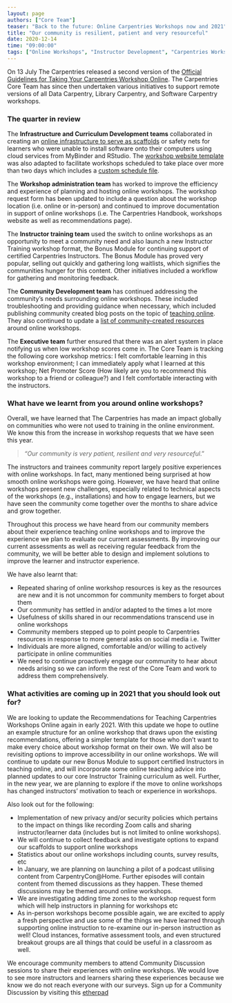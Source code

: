 ```yaml
---
layout: page
authors: ["Core Team"]
teaser: "Back to the future: Online Carpentries Workshops now and 2021"
title: "Our community is resilient, patient and very resourceful"
date: 2020-12-14
time: "09:00:00"
tags: ["Online Workshops", "Instructor Development", "Carpentries Workshops", "Teaching"]
---
```



On 13 July The Carpentries released a second version of the [Official Guidelines for Taking Your Carpentries Workshop Online](https://carpentries.org/online-workshop-recommendations/). The Carpentries Core Team has since then undertaken various initiatives to support remote versions of all Data Carpentry, Library Carpentry, and Software Carpentry workshops. 


### **The quarter in review**  


The **Infrastructure and Curriculum Development teams** collaborated in creating an [online infrastructure to serve as scaffolds](https://carpentries.org/blog/2020/04/scaffolds/) or safety nets for learners who were unable to install software onto their computers using cloud services from MyBinder and RStudio. The [workshop website template](https://github.com/carpentries/workshop-template/) was also adapted to facilitate workshops scheduled to take place over more than two days which includes a [custom schedule file](https://github.com/carpentries/workshop-template/blob/gh-pages/_includes/custom-schedule.html). 

The **Workshop administration team** has worked to improve the efficiency and experience of planning and hosting online workshops. The workshop request form has been updated to include a question about the workshop location (i.e. online or in-person) and continued to improve documentation in support of online workshops (i.e. The Carpentries Handbook, workshops website as well as recommendations page).

The **Instructor training team** used the switch to online workshops as an opportunity to meet a community need and also launch a new Instructor Training workshop format, the Bonus Module for continuing support of certified Carpentries Instructors. The Bonus Module has proved very popular, selling out quickly and gathering long waitlists, which signifies the communities hunger for this content. Other initiatives included a workflow for gathering and monitoring feedback. 

The **Community Development team** has continued addressing the community’s needs surrounding online workshops. These included troubleshooting and providing guidance when necessary, which included publishing community created blog posts on the topic of [teaching online](https://carpentries.org/posts-by-tags/#blog-tag-online-workshops). They also continued to update a [list of community-created resources](https://docs.carpentries.org/topic_folders/hosts_instructors/index.html#resources-for-online-workshops) around online workshops. 

The **Executive team** further ensured that there was an alert system in place notifying us when low workshop scores come in. The Core Team is tracking the following core workshop metrics: I felt comfortable learning in this workshop environment; I can immediately apply what I learned at this workshop; Net Promoter Score (How likely are you to recommend this workshop to a friend or colleague?) and I felt comfortable interacting with the instructors.

### **What have we learnt from you around online workshops?**

Overall, we have learned that The Carpentries has made an impact globally on communities who were not used to training in the online environment. We know this from the increase in workshop requests that we have seen this year.


>*“Our community is very patient, resilient and very resourceful*.”


The instructors and trainees community report largely positive experiences with online workshops. In fact, many mentioned being surprised at how smooth online workshops were going. However, we have heard that online workshops present new challenges, especially related to technical aspects of the workshops (e.g., installations) and how to engage learners, but we have seen the community come together over the months to share advice and grow together.  

Throughout this process we have heard from our community members about their experience teaching online workshops and to improve the experience we plan to evaluate our current assessments. By improving our current assessments as well as receiving regular feedback from the community, we will be better able to design and implement solutions to improve the learner and instructor experience.

We have also learnt that:

- Repeated sharing of online workshop resources is key as the resources are new and it is not uncommon for community members to forget about them
- Our community has settled in and/or adapted to the times a lot more
- Usefulness of skills shared in our recommendations transcend use in online workshops
- Community members stepped up to point people to Carpentries resources in response to more general asks on social media i.e. Twitter
- Individuals are more aligned, comfortable and/or willing to actively participate in online communities
- We need to continue proactively engage our community to hear about needs arising so we can inform the rest of the Core Team and work to address them comprehensively. 


### What activities are coming up in 2021 that you should look out for?


We are looking to update the Recommendations for Teaching Carpentries Workshops Online again in early 2021. With this update we hope to outline an example structure for an online workshop that draws upon the existing recommendations, offering a simpler template for those who don’t want to make every choice about workshop format on their own. We will also be revisiting options to improve accessibility in our online workshops. We will continue to update our new Bonus Module to support certified Instructors in teaching online, and will incorporate some online teaching advice into planned updates to our core Instructor Training curriculum as well. Further, in the new year, we are planning to explore if the move to online workshops has changed instructors’ motivation to teach or experience in workshops. 

Also look out for the following: 

- Implementation of new privacy and/or security policies which pertains to the impact on things like recording Zoom calls and sharing instructor/learner data (includes but is not limited to online workshops).
- We will continue to collect feedback and investigate options to expand our scaffolds to support online workshops 
- Statistics about our online workshops including counts, survey results, etc
- In January, we are planning on launching a pilot of a podcast utilising content from CarpentryCon@Home. Further episodes will contain content from themed discussions as they happen. These themed discussions may be themed around online workshops.
- We are investigating adding time zones to the workshop request form which will help instructors in planning for workshops etc
- As in-person workshops become possible again, we are excited to apply a fresh perspective and use some of the things we have learned through supporting online instruction to re-examine our in-person instruction as well! Cloud instances, formative assessment tools, and even structured breakout groups are all things that could be useful in a classroom as well.


We encourage community members to attend Community Discussion sessions to share their experiences with online workshops. We would love to see more instructors and learners sharing these experiences because we know we do not reach everyone with our surveys. Sign up for a Community Discussion by visiting this [etherpad](https://pad.carpentries.org/community-discussions) 
